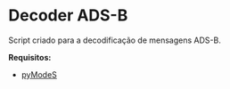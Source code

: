 # Decoder ADS-B

Script criado para a decodificação de mensagens ADS-B.

__Requisitos:__

* [pyModeS](https://github.com/junzis/pyModeS)
